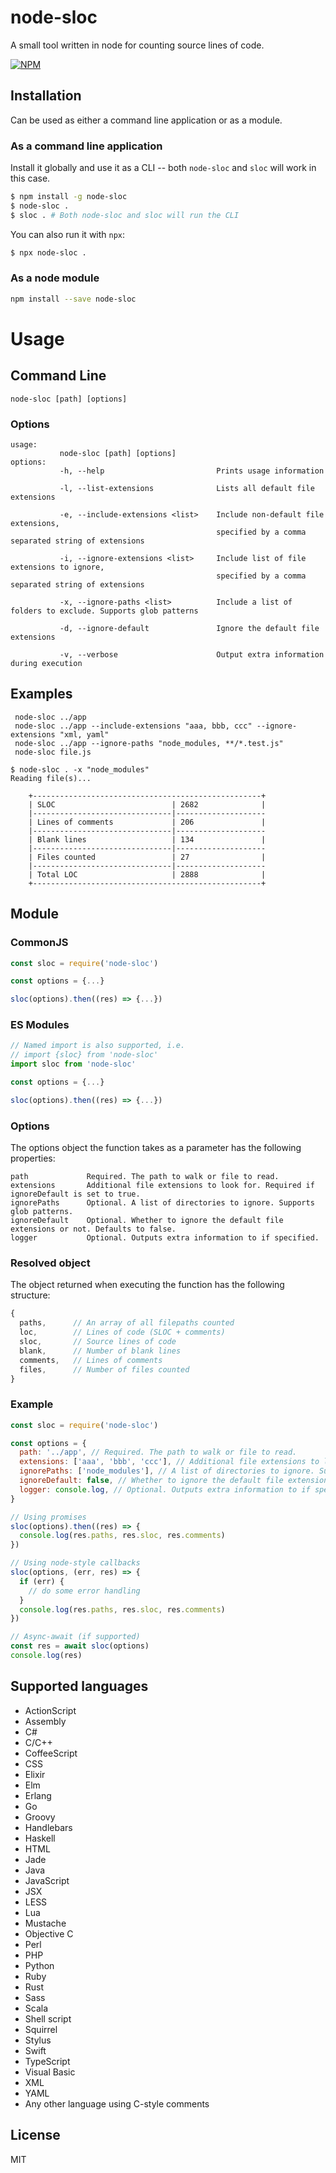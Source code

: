 # node-sloc

A small tool written in node for counting source lines of code.

[![NPM](https://nodei.co/npm/node-sloc.png)](https://nodei.co/npm/node-sloc/)

## Installation

Can be used as either a command line application or as a module.

### As a command line application

Install it globally and use it as a CLI -- both `node-sloc` and `sloc` will work in this case.

```sh
$ npm install -g node-sloc
$ node-sloc .
$ sloc . # Both node-sloc and sloc will run the CLI
```

You can also run it with `npx`:

```sh
$ npx node-sloc .
```

### As a node module

```sh
npm install --save node-sloc
```

# Usage

## Command Line

`node-sloc [path] [options]`

### Options

```
usage:
           node-sloc [path] [options]
options:
           -h, --help                         Prints usage information

           -l, --list-extensions              Lists all default file extensions

           -e, --include-extensions <list>    Include non-default file extensions,
                                              specified by a comma separated string of extensions

           -i, --ignore-extensions <list>     Include list of file extensions to ignore,
                                              specified by a comma separated string of extensions

           -x, --ignore-paths <list>          Include a list of folders to exclude. Supports glob patterns

           -d, --ignore-default               Ignore the default file extensions

           -v, --verbose                      Output extra information during execution

```

## Examples

```
 node-sloc ../app
 node-sloc ../app --include-extensions "aaa, bbb, ccc" --ignore-extensions "xml, yaml"
 node-sloc ../app --ignore-paths "node_modules, **/*.test.js"
 node-sloc file.js
```

```
$ node-sloc . -x "node_modules"
Reading file(s)...

    +---------------------------------------------------+
    | SLOC                          | 2682              |
    |-------------------------------|--------------------
    | Lines of comments             | 206               |
    |-------------------------------|--------------------
    | Blank lines                   | 134               |
    |-------------------------------|--------------------
    | Files counted                 | 27                |
    |-------------------------------|--------------------
    | Total LOC                     | 2888              |
    +---------------------------------------------------+
```

## Module

### CommonJS

```js
const sloc = require('node-sloc')

const options = {...}

sloc(options).then((res) => {...})
```

### ES Modules

```js
// Named import is also supported, i.e.
// import {sloc} from 'node-sloc'
import sloc from 'node-sloc'

const options = {...}

sloc(options).then((res) => {...})
```

### Options

The options object the function takes as a parameter has the following properties:

```
path             Required. The path to walk or file to read.
extensions       Additional file extensions to look for. Required if ignoreDefault is set to true.
ignorePaths      Optional. A list of directories to ignore. Supports glob patterns.
ignoreDefault    Optional. Whether to ignore the default file extensions or not. Defaults to false.
logger           Optional. Outputs extra information to if specified.
```

### Resolved object

The object returned when executing the function has the following structure:

```js
{
  paths,      // An array of all filepaths counted
  loc,        // Lines of code (SLOC + comments)
  sloc,       // Source lines of code
  blank,      // Number of blank lines
  comments,   // Lines of comments
  files,      // Number of files counted
}
```

### Example

```js
const sloc = require('node-sloc')

const options = {
  path: '../app', // Required. The path to walk or file to read.
  extensions: ['aaa', 'bbb', 'ccc'], // Additional file extensions to look for. Required if ignoreDefault is set to true.
  ignorePaths: ['node_modules'], // A list of directories to ignore. Supports glob patterns.
  ignoreDefault: false, // Whether to ignore the default file extensions or not
  logger: console.log, // Optional. Outputs extra information to if specified.
}

// Using promises
sloc(options).then((res) => {
  console.log(res.paths, res.sloc, res.comments)
})

// Using node-style callbacks
sloc(options, (err, res) => {
  if (err) {
    // do some error handling
  }
  console.log(res.paths, res.sloc, res.comments)
})

// Async-await (if supported)
const res = await sloc(options)
console.log(res)
```

## Supported languages

- ActionScript
- Assembly
- C#
- C/C++
- CoffeeScript
- CSS
- Elixir
- Elm
- Erlang
- Go
- Groovy
- Handlebars
- Haskell
- HTML
- Jade
- Java
- JavaScript
- JSX
- LESS
- Lua
- Mustache
- Objective C
- Perl
- PHP
- Python
- Ruby
- Rust
- Sass
- Scala
- Shell script
- Squirrel
- Stylus
- Swift
- TypeScript
- Visual Basic
- XML
- YAML
- Any other language using C-style comments

## License

MIT
